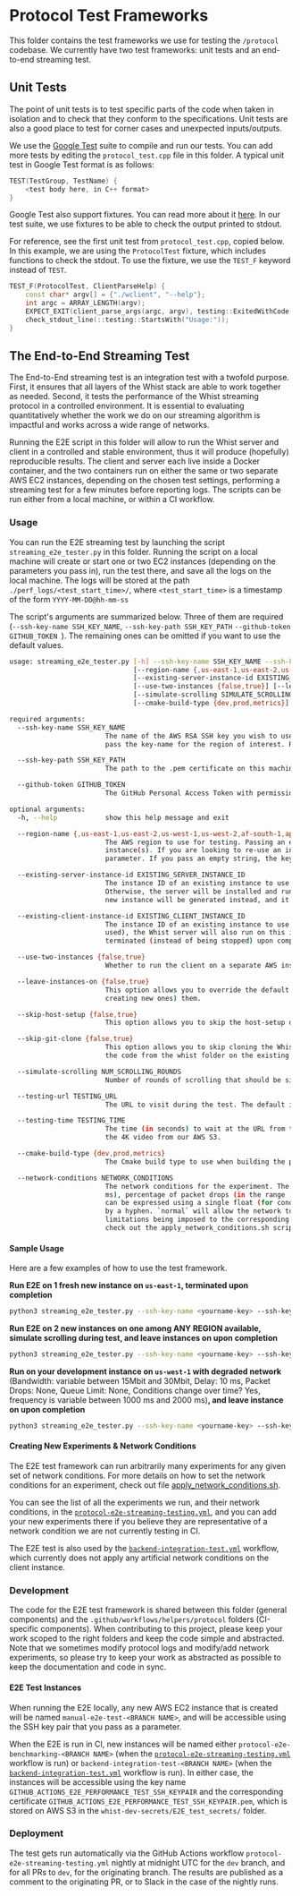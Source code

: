 # Protocol Test Frameworks

This folder contains the test frameworks we use for testing the `/protocol` codebase. We currently have two test frameworks: unit tests and an end-to-end streaming test.

## Unit Tests

The point of unit tests is to test specific parts of the code when taken in isolation and to check that they conform to the specifications. Unit tests are also a good place to test for corner cases and unexpected inputs/outputs.

We use the [Google Test](https://google.github.io/googletest/) suite to compile and run our tests. You can add more tests by editing the `protocol_test.cpp` file in this folder. A typical unit test in Google Test format is as follows:

```c++
TEST(TestGroup, TestName) {
    <test body here, in C++ format>
}
```

Google Test also support fixtures. You can read more about it [here](https://google.github.io/googletest/primer.html#same-data-multiple-tests). In our test suite, we use fixtures to be able to check the output printed to stdout.

For reference, see the first unit test from `protocol_test.cpp`, copied below. In this example, we are using the `ProtocolTest` fixture, which includes functions to check the stdout. To use the fixture, we use the `TEST_F` keyword instead of `TEST`.

```c++
TEST_F(ProtocolTest, ClientParseHelp) {
    const char* argv[] = {"./wclient", "--help"};
    int argc = ARRAY_LENGTH(argv);
    EXPECT_EXIT(client_parse_args(argc, argv), testing::ExitedWithCode(0), "");
    check_stdout_line(::testing::StartsWith("Usage:"));
}
```

## The End-to-End Streaming Test

The End-to-End streaming test is an integration test with a twofold purpose. First, it ensures that all layers of the Whist stack are able to work together as needed. Second, it tests the performance of the Whist streaming protocol in a controlled environment. It is essential to evaluating quantitatively whether the work we do on our streaming algorithm is impactful and works across a wide range of networks.

Running the E2E script in this folder will allow to run the Whist server and client in a controlled and stable environment, thus it will produce (hopefully) reproducible results. The client and server each live inside a Docker container, and the two containers run on either the same or two separate AWS EC2 instances, depending on the chosen test settings, performing a streaming test for a few minutes before reporting logs. The scripts can be run either from a local machine, or within a CI workflow.

### Usage

You can run the E2E streaming test by launching the script `streaming_e2e_tester.py` in this folder. Running the script on a local machine will create or start one or two EC2 instances (depending on the parameters you pass in), run the test there, and save all the logs on the local machine. The logs will be stored at the path `./perf_logs/<test_start_time>/`, where `<test_start_time>` is a timestamp of the form `YYYY-MM-DD@hh-mm-ss`

The script's arguments are summarized below. Three of them are required (`--ssh-key-name SSH_KEY_NAME`, `--ssh-key-path SSH_KEY_PATH` `--github-token GITHUB_TOKEN `). The remaining ones can be omitted if you want to use the default values.

```bash
usage: streaming_e2e_tester.py [-h] --ssh-key-name SSH_KEY_NAME --ssh-key-path SSH_KEY_PATH --github-token GITHUB_TOKEN
                               [--region-name {,us-east-1,us-east-2,us-west-1,us-west-2,af-south-1,ap-east-1,ap-south-1,ap-northeast-3,ap-northeast-2,ap-southeast-1,ap-southeast-2,ap-southeast-3,ap-northeast-1,ca-central-1,eu-central-1,eu-west-1,eu-west-2,eu-south-1,eu-west-3,eu-north-1,sa-east-1}]
                               [--existing-server-instance-id EXISTING_SERVER_INSTANCE_ID] [--existing-client-instance-id EXISTING_CLIENT_INSTANCE_ID]
                               [--use-two-instances {false,true}] [--leave-instances-on {false,true}] [--skip-host-setup {false,true}] [--skip-git-clone {false,true}]
                               [--simulate-scrolling SIMULATE_SCROLLING] [--testing-url TESTING_URL] [--testing-time TESTING_TIME]
                               [--cmake-build-type {dev,prod,metrics}] [--network-conditions NETWORK_CONDITIONS]

required arguments:
  --ssh-key-name SSH_KEY_NAME
                        The name of the AWS RSA SSH key you wish to use to access the E2 instance(s). If you are running the script locally, the key name is likely of the form <yourname-key>. Make sure to
                        pass the key-name for the region of interest. Required.

  --ssh-key-path SSH_KEY_PATH
                        The path to the .pem certificate on this machine to use in connection to the RSA SSH key passed to the --ssh-key-name arg. Required.

  --github-token GITHUB_TOKEN
                        The GitHub Personal Access Token with permission to fetch the whisthq/whist repository. Required.

optional arguments:
  -h, --help            show this help message and exit

  --region-name {,us-east-1,us-east-2,us-west-1,us-west-2,af-south-1,ap-east-1,ap-south-1,ap-northeast-3,ap-northeast-2,ap-southeast-1,ap-southeast-2,ap-southeast-3,ap-northeast-1,ca-central-1,eu-central-1,eu-west-1,eu-west-2,eu-south-1,eu-west-3,eu-north-1,sa-east-1}
                        The AWS region to use for testing. Passing an empty string will let the script run the test on any region with space available for the new
                        instance(s). If you are looking to re-use an instance for the client and/or server, the instance(s) must live on the region passed to this
                        parameter. If you pass an empty string, the key-pair that you pass must be valid on all AWS regions.

  --existing-server-instance-id EXISTING_SERVER_INSTANCE_ID
                        The instance ID of an existing instance to use for the Whist server during the E2E test. You can only pass a value to this parameter if you passed `true` to --use-two-instances.
                        Otherwise, the server will be installed and run on the same instance as the client. The instance will be stopped upon completion. If left empty (and --use-two-instances=true), a clean
                        new instance will be generated instead, and it will be terminated (instead of being stopped) upon completion of the test.

  --existing-client-instance-id EXISTING_CLIENT_INSTANCE_ID
                        The instance ID of an existing instance to use for the Whist dev client during the E2E test. If the flag --use-two-instances=false is used (or if the flag --use-two-instances is not
                        used), the Whist server will also run on this instance. The instance will be stopped upon completion. If left empty, a clean new instance will be generated instead, and it will be
                        terminated (instead of being stopped) upon completion of the test.

  --use-two-instances {false,true}
                        Whether to run the client on a separate AWS instance, instead of the same as the server.

  --leave-instances-on {false,true}
                        This option allows you to override the default behavior and leave the instances running upon completion of the test, instead of stopping (if reusing existing ones) or terminating (if
                        creating new ones) them.

  --skip-host-setup {false,true}
                        This option allows you to skip the host-setup on the instances to be used for the test. This will save you a good amount of time.

  --skip-git-clone {false,true}
                        This option allows you to skip cloning the Whist repository on the instance(s) to be used for the test. The test will also not checkout the current branch or pull from Github, using
                        the code from the whist folder on the existing instance(s) as is. This option is useful if you need to run several tests in succession using code from the same commit.

  --simulate-scrolling NUM_SCROLLING_ROUNDS
                        Number of rounds of scrolling that should be simulated on the client side. One round of scrolling = Slow scroll down + Slow scroll up + Fast scroll down + Fast scroll up

  --testing-url TESTING_URL
                        The URL to visit during the test. The default is a 4K video stored on our AWS S3.

  --testing-time TESTING_TIME
                        The time (in seconds) to wait at the URL from the `--testing-url` flag before shutting down the client/server and grabbing the logs and metrics. The default value is the duration of
                        the 4K video from our AWS S3.

  --cmake-build-type {dev,prod,metrics}
                        The Cmake build type to use when building the protocol.

  --network-conditions NETWORK_CONDITIONS
                        The network conditions for the experiment. The input is in the form of up to five comma-separated values indicating the max bandwidth, delay (in
                        ms), percentage of packet drops (in the range [0.0,1.0]), queue capacity, and the interval of change of the network conditions. Each condition
                        can be expressed using a single float (for conditions that do not change over time) or as a range expressed using a min and max value separated
                        by a hyphen. `normal` will allow the network to run with no degradation. Passing `None` to one of the five parameters will result in no
                        limitations being imposed to the corresponding network condition. For more details about the usage of the five network condition parameters,
                        check out the apply_network_conditions.sh script in protocol/test/helpers/setup.
```

#### Sample Usage

Here are a few examples of how to use the test framework.

**Run E2E on 1 fresh new instance on `us-east-1`, terminated upon completion**

```bash
python3 streaming_e2e_tester.py --ssh-key-name <yourname-key> --ssh-key-path </path/to/yourname-key.pem> --github-token <your-github-token-here>
```

**Run E2E on 2 new instances on one among ANY REGION available, simulate scrolling during test, and leave instances on upon completion**

```bash
python3 streaming_e2e_tester.py --ssh-key-name <yourname-key> --ssh-key-path </path/to/yourname-key.pem> --github-token <your-github-token-here --region-name="" --simulate-scrolling=10 --testing-url="https://docs.nvidia.com/video-technologies/video-codec-sdk/nvenc-video-encoder-api-prog-guide/" --leave-instances-on=true>
```

**Run on your development instance on `us-west-1` with degraded network** (Bandwidth: variable between 15Mbit and 30Mbit, Delay: 10 ms, Packet Drops: None, Queue Limit: None, Conditions change over time? Yes, frequency is variable between 1000 ms and 2000 ms)**, and leave instance on upon completion**

```bash
python3 streaming_e2e_tester.py --ssh-key-name <yourname-key> --ssh-key-path </path/to/yourname-key.pem> --github-token <your-github-token-here --region-name us-west-1 --existing-server-instance-id <your-dev-instance-id> --leave-instances-on=true --skip-host-setup=true --network-conditions 15Mbit-30Mbit,10,None,None,1000-2000
```

#### Creating New Experiments & Network Conditions

The E2E test framework can run arbitrarily many experiments for any given set of network conditions. For more details on how to set the network conditions for an experiment, check out file [apply_network_conditions.sh](helpers/setup/apply_network_conditions.sh).

You can see the list of all the experiments we run, and their network conditions, in the [`protocol-e2e-streaming-testing.yml`](../../.github/workflows/protocol-e2e-streaming-testing.yml), and you can add your new experiments there if you believe they are representative of a network condition we are not currently testing in CI.

The E2E test is also used by the [`backend-integration-test.yml`](../../.github/workflows/backend-integration-test.yml) workflow, which currently does not apply any artificial network conditions on the client instance.

### Development

The code for the E2E test framework is shared between this folder (general components) and the `.github/workflows/helpers/protocol` folders (CI-specific components). When contributing to this project, please keep your work scoped to the right folders and keep the code simple and abstracted. Note that we sometimes modify protocol logs and modify/add network experiments, so please try to keep your work as abstracted as possible to keep the documentation and code in sync.


#### E2E Test Instances

When running the E2E locally, any new AWS EC2 instance that is created will be named `manual-e2e-test-<BRANCH NAME>`, and will be accessible using the SSH key pair that you pass as a parameter. 

When the E2E is run in CI, new instances will be named either `protocol-e2e-benchmarking-<BRANCH NAME>` (when the [`protocol-e2e-streaming-testing.yml`](../../.github/workflows/protocol-e2e-streaming-testing.yml) workflow is run) or `backend-integration-test-<BRANCH NAME>` (when the [`backend-integration-test.yml`](../../.github/workflows/backend-integration-test.yml) workflow is run). In either case, the instances will be accessible using the key name `GITHUB_ACTIONS_E2E_PERFORMANCE_TEST_SSH_KEYPAIR` and the corresponding certificate `GITHUB_ACTIONS_E2E_PERFORMANCE_TEST_SSH_KEYPAIR.pem`, which is stored on AWS S3 in the `whist-dev-secrets/E2E_test_secrets/` folder.

### Deployment

The test gets run automatically via the GitHub Actions workflow `protocol-e2e-streaming-testing.yml` nightly at midnight UTC for the `dev` branch, and for all PRs to `dev`, for the originating branch. The results are published as a comment to the originating PR, or to Slack in the case of the nightly runs.
